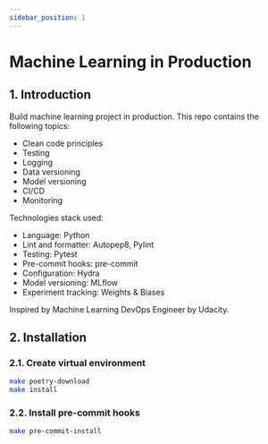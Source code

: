 ```yaml
---
sidebar_position: 1
---
```


# Machine Learning in Production

## 1. Introduction
Build machine learning project in production. This repo contains the following topics:
- Clean code principles
- Testing
- Logging
- Data versioning
- Model versioning
- CI/CD
- Monitoring

Technologies stack used:
- Language: Python
- Lint and formatter: Autopep8, Pylint
- Testing: Pytest
- Pre-commit hooks: pre-commit
- Configuration: Hydra
- Model versioning: MLflow
- Experiment tracking: Weights & Biases

Inspired by Machine Learning DevOps Engineer by Udacity.


## 2. Installation
### 2.1. Create virtual environment
```bash
make poetry-download
make install
```

### 2.2. Install pre-commit hooks
```bash
make pre-commit-install
```
